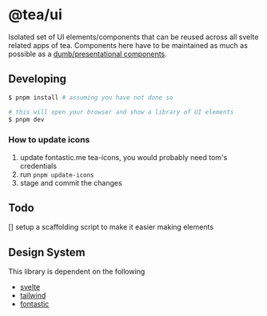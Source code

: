 # @tea/ui

Isolated set of UI elements/components that can be reused across all svelte related apps of tea. Components here have to be maintained as much as possible as a [dumb/presentational components](https://medium.com/@thejasonfile/dumb-components-and-smart-components-e7b33a698d43).

## Developing

```bash
$ pnpm install # assuming you have not done so

# this will open your browser and show a library of UI elements
$ pnpm dev
```

### How to update icons

1. update fontastic.me tea-icons, you would probably need tom's credentials
2. run `pnpm update-icons`
3. stage and commit the changes

## Todo

[] setup a scaffolding script to make it easier making elements

## Design System

This library is dependent on the following

- [svelte](https://svelte.dev/)
- [tailwind](https://tailwindcss.com/)
- [fontastic](https://fontastic.me)
